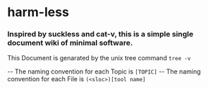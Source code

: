 # harm-less
### Inspired by suckless and cat-v, this is a simple single document wiki of minimal software.

This Document is genarated by the unix tree command ``tree -v``

-- The naming convention for each Topic is ``[TOPIC]``
-- The naming convention for each File is ``(<sloc>)[tool name]``
